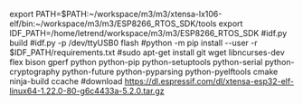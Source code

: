 export PATH=$PATH:~/workspace/m3/m3/xtensa-lx106-elf/bin:~/workspace/m3/m3/ESP8266_RTOS_SDK/tools
export IDF_PATH=/home/letrend/workspace/m3/m3/ESP8266_RTOS_SDK
#idf.py build
#idf.py -p /dev/ttyUSB0 flash
#python -m pip install --user -r $IDF_PATH/requirements.txt
#sudo apt-get install git wget libncurses-dev flex bison gperf python python-pip python-setuptools python-serial python-cryptography python-future python-pyparsing python-pyelftools cmake ninja-build ccache
#download https://dl.espressif.com/dl/xtensa-esp32-elf-linux64-1.22.0-80-g6c4433a-5.2.0.tar.gz

